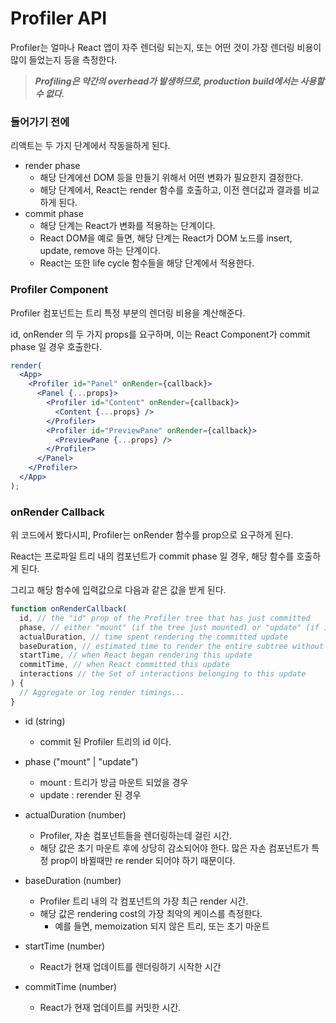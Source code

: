 # Profiler API



Profiler는 얼마나 React 앱이 자주 렌더링 되는지, 또는 어떤 것이 가장 렌더링 비용이 많이 들었는지 등을 측정한다.

> ***Profiling은 약간의 overhead가 발생하므로, production build에서는 사용할 수 없다.***



### 들어가기 전에

리액트는 두 가지 단계에서 작동을하게 된다.

* render phase
  * 해당 단계에선 DOM 등을 만들기 위해서 어떤 변화가 필요한지 결정한다.
  * 해당 단계에서, React는 render 함수를 호출하고, 이전 렌더값과 결과를 비교하게 된다.
* commit phase
  * 해당 단계는 React가 변화를 적용하는 단계이다.
  * React DOM을 예로 들면, 해당 단계는 React가 DOM 노드를 insert, update, remove 하는 단계이다.
  * React는 또한 life cycle 함수들을 해당 단계에서 적용한다.



### Profiler Component

Profiler 컴포넌트는 트리 특정 부분의 렌더링 비용을 계산해준다. 

id, onRender 의 두 가지 props를 요구하며, 이는 React Component가 commit phase 일 경우 호출한다.

```jsx
render(
  <App>
    <Profiler id="Panel" onRender={callback}>
      <Panel {...props}>
        <Profiler id="Content" onRender={callback}>
          <Content {...props} />
        </Profiler>
        <Profiler id="PreviewPane" onRender={callback}>
          <PreviewPane {...props} />
        </Profiler>
      </Panel>
    </Profiler>
  </App>
);
```



### onRender Callback

위 코드에서 봤다시피, Profiler는 onRender 함수를 prop으로 요구하게 된다.

React는 프로파일 트리 내의 컴포넌트가 commit phase 일 경우, 해당 함수를 호출하게 된다.

그리고 해당 함수에 입력값으로 다음과 같은 값을 받게 된다.



```jsx
function onRenderCallback(
  id, // the "id" prop of the Profiler tree that has just committed
  phase, // either "mount" (if the tree just mounted) or "update" (if it re-rendered)
  actualDuration, // time spent rendering the committed update
  baseDuration, // estimated time to render the entire subtree without memoization
  startTime, // when React began rendering this update
  commitTime, // when React committed this update
  interactions // the Set of interactions belonging to this update
) {
  // Aggregate or log render timings...
}
```



* id (string)
  * commit 된 Profiler 트리의 id 이다. 

* phase ("mount" | "update")
  * mount : 트리가 방금 마운트 되었을 경우
  * update : rerender 된 경우
* actualDuration (number)
  * Profiler, 자손 컴포넌트들을 렌더링하는데 걸린 시간.
  * 해당 값은 초기 마운트 후에 상당히 감소되어야 한다. 많은 자손 컴포넌트가 특정 prop이 바뀔때만 re render 되어야 하기 때문이다.
* baseDuration (number)
  * Profiler 트리 내의 각 컴포넌트의 가장 최근 render 시간.
  * 해당 값은 rendering cost의 가장 최악의 케이스를 측정한다.
    * 예를 들면, memoization 되지 않은 트리, 또는 초기 마운트
* startTime (number)
  * React가 현재 업데이트를 렌더링하기 시작한 시간
* commitTime (number)
  * React가 현재 업데이트를 커밋한 시간.


